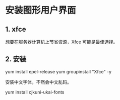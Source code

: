 # 安装图形用户界面

## 1. xfce

想要在服务器计算机上节省资源，Xfce 可能是最佳选择。

## 2. 安装

  yum install epel-release
  yum groupinstall "Xfce" -y

安装中文字体，不然会中文乱码。

  yum install cjkuni-ukai-fonts

